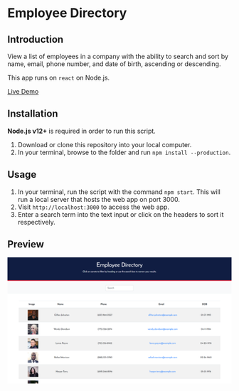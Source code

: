 # Employee Directory

## Introduction

View a list of employees in a company with the ability to search and sort by name, email, phone number, and date of birth, ascending or descending.

This app runs on `react` on Node.js.

[Live Demo](https://sleepy-wave-05362.herokuapp.com/)


## Installation

**Node.js v12+** is required in order to run this script.

1. Download or clone this repository into your local computer.
2. In your terminal, browse to the folder and run `npm install --production`.


## Usage

1. In your terminal, run the script with the command `npm start`. This will run a local server that hosts the web app on port 3000.
2. Visit `http://localhost:3000` to access the web app.
3. Enter a search term into the text input or click on the headers to sort it respectively.


## Preview

![Employee Directory](__readme/preview.png)
